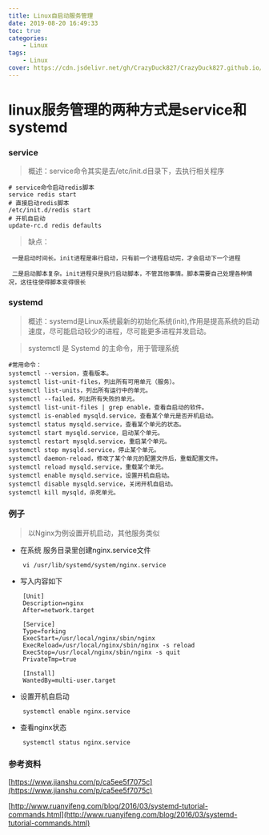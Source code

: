 ```yaml
---
title: Linux自启动服务管理
date: 2019-08-20 16:49:33
toc: true
categories: 
    - Linux
tags: 
    - Linux
cover: https://cdn.jsdelivr.net/gh/CrazyDuck827/CrazyDuck827.github.io/icon/P6Cqpi8ypvau1mSLeA4NledwC281Z3s7.jpg
---
```


# linux服务管理的两种方式是service和systemd

### service

> 概述：service命令其实是去/etc/init.d目录下，去执行相关程序
    
    # service命令启动redis脚本
    service redis start
    # 直接启动redis脚本
    /etc/init.d/redis start
    # 开机自启动
    update-rc.d redis defaults
    
> 缺点：
                                                           
     一是启动时间长。init进程是串行启动，只有前一个进程启动完，才会启动下一个进程
                                                                             
     二是启动脚本复杂。init进程只是执行启动脚本，不管其他事情。脚本需要自己处理各种情况，这往往使得脚本变得很长
  
### systemd

> 概述：systemd是Linux系统最新的初始化系统(init),作用是提高系统的启动速度，尽可能启动较少的进程，尽可能更多进程并发启动。
     
> systemctl 是 Systemd 的主命令，用于管理系统

    #常用命令：
    systemctl --version，查看版本。     
    systemctl list-unit-files，列出所有可用单元（服务）。
    systemctl list-units，列出所有运行中的单元。
    systemctl --failed，列出所有失败的单元。
    systemctl list-unit-files | grep enable，查看自启动的软件。
    systemctl is-enabled mysqld.service，查看某个单元是否开机启动。
    systemctl status mysqld.service，查看某个单元的状态。
    systemctl start mysqld.service，启动某个单元。
    systemctl restart mysqld.service，重启某个单元。
    systemctl stop mysqld.service，停止某个单元。
    systemctl daemon-reload，修改了某个单元的配置文件后，重载配置文件。
    systemctl reload mysqld.service，重载某个单元。
    systemctl enable mysqld.service，设置开机自启动。
    systemctl disable mysqld.service，关闭开机自启动。
    systemctl kill mysqld，杀死单元。


### 例子

 > 以Nginx为例设置开机启动，其他服务类似
    
- 在系统   服务目录里创建nginx.service文件
```
    vi /usr/lib/systemd/system/nginx.service
```
- 写入内容如下
```
    [Unit]
    Description=nginx
    After=network.target
      
    [Service]
    Type=forking
    ExecStart=/usr/local/nginx/sbin/nginx
    ExecReload=/usr/local/nginx/sbin/nginx -s reload
    ExecStop=/usr/local/nginx/sbin/nginx -s quit
    PrivateTmp=true
      
    [Install]
    WantedBy=multi-user.target
```
- 设置开机自启动
```
    systemctl enable nginx.service
```
- 查看nginx状态
```
    systemctl status nginx.service
```

### 参考资料

[https://www.jianshu.com/p/ca5ee5f7075c](https://www.jianshu.com/p/ca5ee5f7075c)

[http://www.ruanyifeng.com/blog/2016/03/systemd-tutorial-commands.html](http://www.ruanyifeng.com/blog/2016/03/systemd-tutorial-commands.html)
